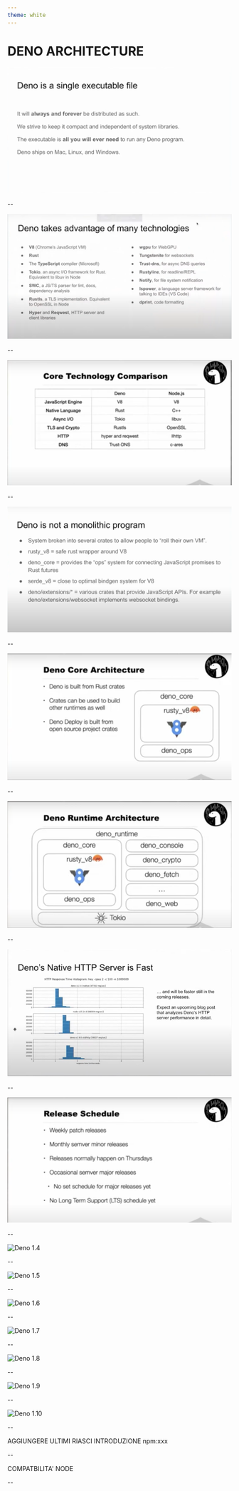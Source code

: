 ```yaml
---
theme: white
---
```


# DENO ARCHITECTURE

![Single Exe](arch_01-single-exe.png)

--

![Tecnologies](arch_02-tecnologies.png)

--

![Tech comparison with Node](arch_03-core-tech-comparison.png)

--

![Not Monolitc](arch_04-not-monolitic.png)

--

![deno core rust](arch_05-deno-core.png)

--

![deno runtime rust](arch_06-deno-runtime.png)

--

![Fast HTTP](arch_07-fast-http.png)

--

![Release schedule](arch_08-release-schedule.png)

--

![Deno 1.4](hist_05-1.4.png)

--

![Deno 1.5](hist_06-1.5.png)

--

![Deno 1.6](hist_07-1.6.png)

--

![Deno 1.7](hist_08-1.7.png)

--

![Deno 1.8](hist_09-1.8.png)

--

![Deno 1.9](hist_10-1.9.png)

--

![Deno 1.10](hist_11-1.10.png)

--

AGGIUNGERE ULTIMI RIASCI
INTRODUZIONE npm:xxx

--

COMPATBILITA' NODE

--
